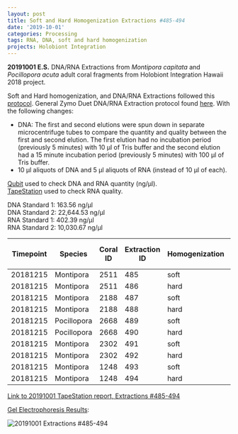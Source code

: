 ```yaml
---
layout: post
title: Soft and Hard Homogenization Extractions #485-494
date: '2019-10-01'
categories: Processing
tags: RNA, DNA, soft and hard homogenization
projects: Holobiont Integration
---
```


**20191001 E.S.**
DNA/RNA Extractions from *Montipora capitata* and *Pocillopora acuta* adult coral fragments from Holobiont Integration Hawaii 2018 project.  

Soft and Hard homogenization, and DNA/RNA Extractions followed this [protocol](https://github.com/emmastrand/EmmaStrand_Notebook/blob/master/_posts/2019-06-05-Soft-and-Hard-Homogenization-Protocol.md). General Zymo Duet DNA/RNA Extraction protocol found [here](https://github.com/emmastrand/EmmaStrand_Notebook/blob/master/_posts/2019-05-31-Zymo-Duet-RNA-DNA-Extraction-Protocol.md). With the following changes:  
- DNA: The first and second elutions were spun down in separate microcentrifuge tubes to compare the quantity and quality between the first and second elution. The first elution had no incubation period (previously 5 minutes) with 10 μl of Tris buffer and the second elution had a 15 minute incubation period (previously 5 minutes) with 100 μl of Tris buffer.  
- 10 μl aliquots of DNA and 5 μl aliquots of RNA (instead of 10 μl of each).    

[Qubit](https://github.com/emmastrand/EmmaStrand_Notebook/blob/master/_posts/2019-05-31-Qubit-Protocol.md) used to check DNA and RNA quantity (ng/μl).  
[TapeStation](https://github.com/emmastrand/EmmaStrand_Notebook/blob/master/_posts/2019-05-31-TapeStation-Protocol.md) used to check RNA quality.

DNA Standard 1: 163.56 ng/μl  
DNA Standard 2: 22,644.53 ng/μl  
RNA Standard 1: 402.39 ng/μl  
RNA Standard 2: 10,030.67 ng/μl

| Timepoint | Species     | Coral ID | Extraction ID | Homogenization | DNA Reading 1 | DNA Reading 2 | Average DNA ng/μl | RNA Reading 1 | RNA Reading 2 | Average RNA ng/μl | RIN |
|-----------|-------------|----------|---------------|----------------|---------------|---------------|-------------------|---------------|---------------|-------------------|-----|
| 20181215  | Montipora   | 2511     | 485           | soft           | 10.2          | 9.92          | 10.06             | 19.8          | 19.4          | 19.6              | 9.2 |
| 20181215  | Montipora   | 2511     | 486           | hard           | 7.62          | 7.52          | 7.57              | 12.2          | 12            | 12.1              | NA  |
| 20181215  | Montipora   | 2188     | 487           | soft           | 17.7          | 17.5          | 17.6              | 13.4          | 13.4          | 13.4              | 9.2 |
| 20181215  | Montipora   | 2188     | 488           | hard           | 10.3          | 10.2          | 10.25             | 10.2          | 10.2          | 10.2              | NA  |
| 20181215  | Pocillopora | 2668     | 489           | soft           | 28.4          | 28.2          | 28.3              | 90.6          | 90.6          | 90.6              | 9   |
| 20181215  | Pocillopora | 2668     | 490           | hard           | 31.4          | 31.2          | 31.3              | 52.6          | 52.4          | 52.5              | NA  |
| 20181215  | Montipora   | 2302     | 491           | soft           | 12.3          | 12.2          | 12.25             | 17.6          | 17.8          | 17.7              | 8.7 |
| 20181215  | Montipora   | 2302     | 492           | hard           | 8.74          | 8.64          | 8.69              | 11.2          | 11.2          | 11.2              | NA  |
| 20181215  | Montipora   | 1248     | 493           | soft           | 15.5          | 15.4          | 15.45             | 14.4          | 14.4          | 14.4              | **  |
| 20181215  | Montipora   | 1248     | 494           | hard           | 6.46          | 6.38          | 6.42              | 13.8          | 13.6          | 13.7              | NA  |

[Link to 20191001 TapeStation report, Extractions #485-494](https://github.com/emmastrand/EmmaStrand_Notebook/blob/master/TapeStation/2019-10-01%20-%2013.58.57.pdf)

[Gel Electrophoresis Results](https://github.com/emmastrand/EmmaStrand_Notebook/blob/master/_posts/2019-07-16-Gel-Electrophoresis-Protocol.md):

![20191001 Extractions #485-494](https://github.com/emmastrand/EmmaStrand_Notebook/blob/master/images/20191001.jpg?raw=true)
